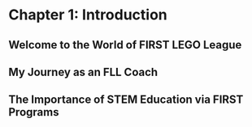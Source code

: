 # Chapter 1: Introduction

## Welcome to the World of FIRST LEGO League

## My Journey as an FLL Coach

## The Importance of STEM Education via FIRST Programs